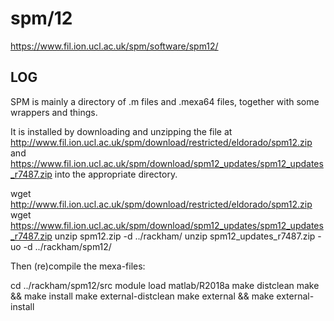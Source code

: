 spm/12
===========

<https://www.fil.ion.ucl.ac.uk/spm/software/spm12/>

LOG
---


SPM is mainly a directory of .m files and .mexa64 files, together with some wrappers and things. 

It is installed by downloading and unzipping the file at http://www.fil.ion.ucl.ac.uk/spm/download/restricted/eldorado/spm12.zip and https://www.fil.ion.ucl.ac.uk/spm/download/spm12_updates/spm12_updates_r7487.zip into the appropriate directory.

   wget http://www.fil.ion.ucl.ac.uk/spm/download/restricted/eldorado/spm12.zip 
   wget https://www.fil.ion.ucl.ac.uk/spm/download/spm12_updates/spm12_updates_r7487.zip
   unzip spm12.zip -d ../rackham/
   unzip spm12_updates_r7487.zip -uo -d ../rackham/spm12/

Then (re)compile the mexa-files:
   
   cd ../rackham/spm12/src
   module load matlab/R2018a
   make distclean
   make && make install
   make external-distclean
   make external && make external-install
